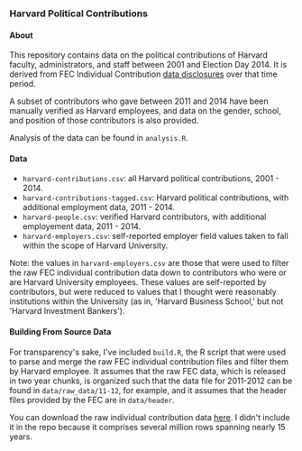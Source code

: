### Harvard Political Contributions

#### About

This repository contains data on the political contributions of Harvard faculty, administrators, and staff between 2001 and Election Day 2014. It is derived from FEC Individual Contribution [data disclosures](http://www.fec.gov/finance/disclosure/ftpdet.shtml) over that time period. 

A subset of contributors who gave between 2011 and 2014 have been manually verified as Harvard employees, and data on the gender, school, and position of those contributors is also provided. 

Analysis of the data can be found in ```analysis.R```.

#### Data

* ```harvard-contributions.csv```: all Harvard political contributions, 2001 - 2014. 
* ```harvard-contributions-tagged.csv```: Harvard political contributions, with additional employment data, 2011 - 2014. 
* ```harvard-people.csv```: verified Harvard contributors, with additional employement data, 2011 - 2014.  
* ```harvard-employers.csv```: self-reported employer field values taken to fall within the scope of Harvard University. 

Note: the values in ```harvard-employers.csv``` are those that were used to filter the raw FEC individual contribution data down to contributors who were or are Harvard University employees. These values are self-reported by contributors, but were reduced to values that I thought were reasonably institutions within the University (as in, 'Harvard Business School,' but not 'Harvard Investment Bankers'). 

#### Building From Source Data

For transparency's sake, I've included ```build.R```, the R script that were used to parse and merge the raw FEC individual contribution files and filter them by Harvard employee. It assumes that the raw FEC data, which is released in two year chunks, is organized such that the data file for 2011-2012 can be found in ```data/raw_data/11-12```, for example, and it assumes that the header files provided by the FEC are in ```data/header```. 

You can download the raw individual contribution data [here](http://www.fec.gov/finance/disclosure/ftpdet.shtml). I didn't include it in the repo because it comprises several million rows spanning nearly 15 years.  
